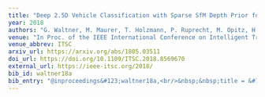 ```yaml
---
title: "Deep 2.5D Vehicle Classification with Sparse SfM Depth Prior for Automated Toll Systems"
year: 2018
authors: "G. Waltner, M. Maurer, T. Holzmann, P. Ruprecht, M. Opitz, H. Possegger, F. Fraundorfer, H. Bischof"
venue: "In Proc. of the IEEE International Conference on Intelligent Transportation Systems"
venue_abbrev: ITSC
arxiv_url: https://arxiv.org/abs/1805.03511
doi_url: https://doi.org/10.1109/ITSC.2018.8569670
external_url: https://ieee-itsc.org/2018/
bib_id: waltner18a
bib_entry: "@inproceedings&#123;waltner18a,<br/>&nbsp;&nbsp;title = &#123;Deep 2.5D Vehicle Classification with Sparse SfM Depth Prior for Automated Toll Systems&#125;,<br/>&nbsp;&nbsp;author = &#123;G. Waltner and M. Maurer and T. Holzmann and P. Ruprecht and M. Opitz and H. Possegger and F. Fraundorfer and H. Bischof&#125;,<br/>&nbsp;&nbsp;booktitle = &#123;Proc. of the IEEE International Conference on Intelligent Transportation Systems (ITSC)&#125;,<br/>&nbsp;&nbsp;year = &#123;2018&#125;<br/>&#125;"
---
```

